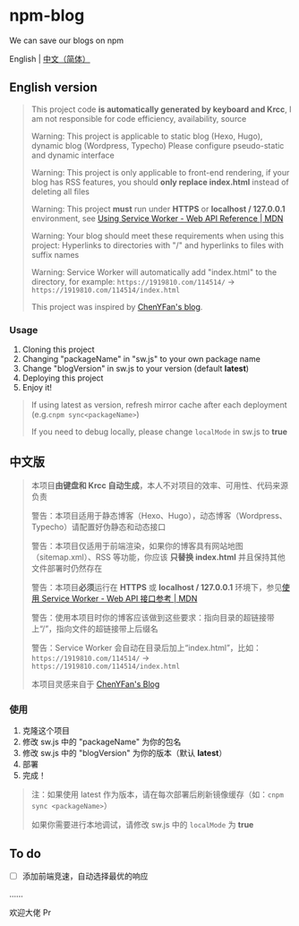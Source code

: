 # npm-blog

We can save our blogs on npm

English | [中文（简体）][1]

## English version

> This project code **is automatically generated by keyboard and Krcc**, I am not responsible for code efficiency, availability, source
>
> Warning: This project is applicable to static blog (Hexo, Hugo), dynamic blog (Wordpress, Typecho) Please configure pseudo-static and dynamic interface
>
> Warning: This project is only applicable to front-end rendering, if your blog has RSS features, you should **only replace index.html** instead of deleting all files
>
> Warning: This project **must** run under **HTTPS** or  **localhost / 127.0.0.1** environment, see [Using Service Worker - Web API Reference | MDN][3]
>
> Warning: Your blog should meet these requirements when using this project: Hyperlinks to directories with "/" and hyperlinks to files with suffix names
>
> Warning: Service Worker will automatically add "index.html" to the directory, for example: `https://1919810.com/114514/` -> `https://1919810.com/114514/index.html`
>
> This project was inspired by [ChenYFan's blog][2].

### Usage

1. Cloning this project
2. Changing "packageName" in "sw.js" to your own package name
3. Change "blogVersion" in sw.js to your version (default **latest**)
4. Deploying this project
5. Enjoy it!

> If using latest as version, refresh mirror cache after each deployment (e.g.`cnpm sync<packageName>`)
>
> If you need to debug locally, please change `localMode` in sw.js to **true**

## 中文版

> 本项目**由键盘和 Krcc 自动生成**，本人不对项目的效率、可用性、代码来源负责
>
> 警告：本项目适用于静态博客（Hexo、Hugo），动态博客（Wordpress、Typecho）请配置好伪静态和动态接口
>
> 警告：本项目仅适用于前端渲染，如果你的博客具有网站地图（sitemap.xml）、RSS 等功能，你应该 **只替换 index.html** 并且保持其他文件部署时仍然存在
>
> 警告：本项目**必须**运行在 **HTTPS** 或 **localhost / 127.0.0.1** 环境下，参见[使用 Service Worker - Web API 接口参考 | MDN][3]
>
> 警告：使用本项目时你的博客应该做到这些要求：指向目录的超链接带上“/”，指向文件的超链接带上后缀名
>
> 警告：Service Worker 会自动在目录后加上“index.html”，比如：`https://1919810.com/114514/` -> `https://1919810.com/114514/index.html`
>
> 本项目灵感来自于 [ChenYFan's Blog][2]

### 使用

1. 克隆这个项目
2. 修改 sw.js 中的 "packageName" 为你的包名
3. 修改 sw.js 中的 "blogVersion" 为你的版本（默认 **latest**）
4. 部署
5. 完成！

> 注：如果使用 latest 作为版本，请在每次部署后刷新镜像缓存（如：`cnpm sync <packageName>`）
>
> 如果你需要进行本地调试，请修改 sw.js 中的 `localMode` 为 **true**

## To do

- [ ] 添加前端竞速，自动选择最优的响应

 ......

欢迎大佬 Pr

[1]: <#中文版>
[2]: <https://blog.eurekac.cn/p/d3c51290.html>
[3]: <https://developer.mozilla.org/zh-CN/docs/Web/API/Service_Worker_API/Using_Service_Workers>

